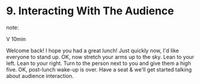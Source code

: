 # 9. Interacting With The Audience

note:

V
10min

Welcome back! I hope you had a great lunch! Just quickly now, I'd like everyone to stand up. OK, now stretch your arms up to the sky. Lean to your left. Lean to your right. Turn to the person next to you and give them a high five. OK, post-lunch wake-up is over. Have a seat & we'll get started talking about audience interaction.
